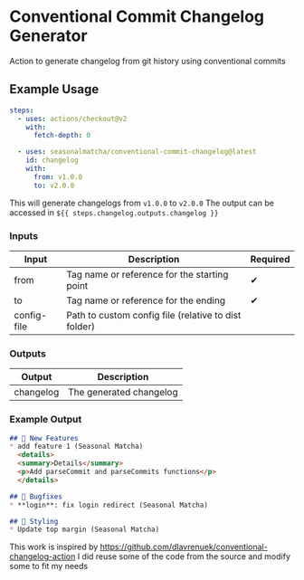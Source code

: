 # Conventional Commit Changelog Generator

Action to generate changelog from git history using conventional commits

## Example Usage

```yml
steps:
  - uses: actions/checkout@v2
    with:
      fetch-depth: 0

  - uses: seasonalmatcha/conventional-commit-changelog@latest
    id: changelog
    with:
      from: v1.0.0
      to: v2.0.0
```

This will generate changelogs from `v1.0.0` to `v2.0.0`
The output can be accessed in `${{ steps.changelog.outputs.changelog }}`

### Inputs

| Input       | Description                                          | Required |
| ----------- | ---------------------------------------------------- | -------- |
| from        | Tag name or reference for the starting point         | ✔        |
| to          | Tag name or reference for the ending                 | ✔        |
| config-file | Path to custom config file (relative to dist folder) |          |

### Outputs

| Output    | Description             |
| --------- | ----------------------- |
| changelog | The generated changelog |

### Example Output

```md
## 🚀 New Features
* add feature 1 (Seasonal Matcha)
  <details>
  <summary>Details</summary>
  <p>Add parseCommit and parseCommits functions</p>
  </details>

## 💊 Bugfixes
* **login**: fix login redirect (Seasonal Matcha)

## 💃 Styling
* Update top margin (Seasonal Matcha)
```

This work is inspired by https://github.com/dlavrenuek/conventional-changelog-action
I did reuse some of the code from the source and modify some to fit my needs
